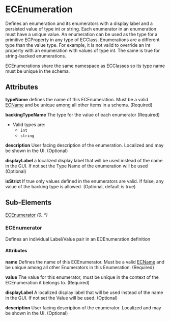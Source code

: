 # ECEnumeration

Defines an enumeration and its enumerators with a display label and a persisted value of type int or string. Each enumerator in an enumeration must have a unique value. An enumeration can be used as the type for a primitive ECProperty in any type of ECClass. Enumerations are a different type than the value type. For example, it is not valid to override an int property with an enumeration with values of type int. The same is true for string-backed enumerations.

ECEnumerations share the same namespace as ECClasses so its type name must be unique in the schema.

## Attributes

**typeName** defines the name of this ECEnumeration. Must be a valid [ECName](./ec-name.md) and be unique among all other items in a schema.  (Required)

**backingTypeName** The type for the value of each enumerator (Required)

- Valid types are:
  - `int`
  - `string`

**description** User facing description of the enumeration. Localized and may be shown in the UI. (Optional)

**displayLabel** a localized display label that will be used instead of the name in the GUI. If not set the Type Name of the enumeration will be used (Optional)

**isStrict** If true only values defined in the enumerators are valid. If false, any value of the backing type is allowed. (Optional, default is true)

## Sub-Elements

[ECEnumerator](#ecenumerator) _(0..*)_

### ECEnumerator

Defines an individual Label/Value pair in an ECEnumeration definition

#### Attributes

**name** Defines the name of this ECEnumerator. Must be a valid [ECName](./ec-name.md) and be unique among all other Enumerators in this Enumeration. (Required)

**value** The value for this enumerator, must be unique in the context of the ECEnumeration it belongs to. (Required)

**displayLabel** A localized display label that will be used instead of the name in the GUI. If not set the Value will be used. (Optional)

**description** User facing description of the enumerator. Localized and may be shown in the UI. (Optional)

